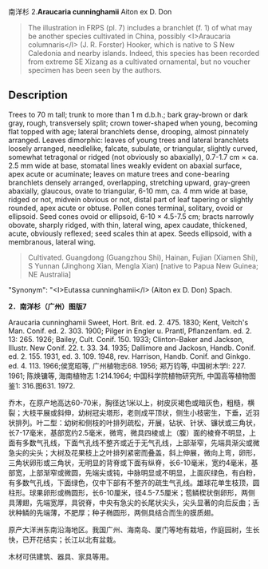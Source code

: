 南洋杉
2.**Araucaria cunninghamii** Aiton ex D. Don

> The illustration in FRPS (pl. 7) includes a branchlet (f. 1) of what may be another species cultivated in China, possibly &lt;I&gt;Araucaria columnaris&lt;/I&gt; (J. R. Forster) Hooker, which is native to S New Caledonia and nearby islands. Indeed, this species has been recorded from extreme SE Xizang as a cultivated ornamental, but no voucher specimen has been seen by the authors.


## Description
Trees to 70 m tall; trunk to more than 1 m d.b.h.; bark gray-brown or dark gray, rough, transversely split; crown tower-shaped when young, becoming flat topped with age; lateral branchlets dense, drooping, almost pinnately arranged. Leaves dimorphic: leaves of young trees and lateral branchlets loosely arranged, needlelike, falcate, subulate, or triangular, slightly curved, somewhat tetragonal or ridged (not obviously so abaxially), 0.7-1.7 cm ×  ca. 2.5 mm wide at base, stomatal lines weakly evident on abaxial surface, apex acute or acuminate; leaves on mature trees and cone-bearing branchlets densely arranged, overlapping, stretching upward, gray-green abaxially, glaucous, ovate to triangular, 6-10 mm, ca. 4 mm wide at base, ridged or not, midvein obvious or not, distal part of leaf tapering or slightly rounded, apex acute or obtuse. Pollen cones terminal, solitary, ovoid or ellipsoid. Seed cones ovoid or ellipsoid, 6-10 ×  4.5-7.5 cm; bracts narrowly obovate, sharply ridged, with thin, lateral wing, apex caudate, thickened, acute, obviously reflexed; seed scales thin at apex. Seeds ellipsoid, with a membranous, lateral wing.


> Cultivated. Guangdong (Guangzhou Shi), Hainan, Fujian (Xiamen Shi), S Yunnan (Jinghong Xian, Mengla Xian) [native to Papua New Guinea; NE Australia]

  "Synonym": "&lt;I&gt;Eutassa cunninghamii&lt;/I&gt; (Aiton ex D. Don) Spach.

**2．南洋杉（广州）图版7**

Araucaria cunninghamii Sweet, Hort. Brit. ed. 2. 475. 1830; Kent, Veitch's Man. Conif. ed. 2. 303. 1900; Pilger in Engler u. Prantl, Pflanzenfam. ed. 2. 13: 265. 1926; Bailey, Cult. Conif. 150. 1933; Clinton-Baker and Jackson, Illustr. New Conif. 22. t. 33. 34. 1935; Dallimore and Jackosn, Handb. Conif. ed. 2. 155. 1931, ed. 3. 109. 1948, rev. Harrison, Handb. Conif. and Ginkgo. ed. 4. 113. 1966;侯宽昭等, 广州植物志68. 1956; 郑万钧等, 中国树木学l: 227. 1961; 陈焕镛等, 海南植物志 1:214.1964; 中国科学院植物研究所, 中国高等植物图鉴1: 316.图631. 1972.

乔木，在原产地高达60-70米，胸径达1米以上，树皮灰褐色或暗灰色，粗糙，横裂；大枝平展或斜伸，幼树冠尖塔形，老则成平顶状，侧生小枝密生，下垂，近羽状排列。叶二型：幼树和侧枝的叶排列疏松，开展，钻状、针状、镰状或三角状，长7-17毫米，基部宽约2.5毫米，微弯，微具四棱或上（腹）面的棱脊不明显，上面有多数气孔线，下面气孔线不整齐或近于无气孔线，上部渐窄，先端具渐尖或微急尖的尖头；大树及花果枝上之叶排列紧密而叠盖，斜上伸展，微向上弯，卵形，三角状卵形或三角状，无明显的背脊或下面有纵脊，长6-10毫米，宽约4毫米，基部宽，上部渐窄或微圆，先端尖或钝，中脉明显或不明显，上面灰绿色，有白粉，有多数气孔线，下面绿色，仅中下部有不整齐的疏生气孔线。雄球花单生枝顶，圆柱形。球果卵形或椭圆形，长6-10厘米，径4.5-7.5厘米；苞鳞楔状倒卵形，两侧具薄翅，先端宽厚，具锐脊，中央有急尖的长尾状尖头，尖头显著的向后反曲；舌状种鳞的先端薄，不肥厚；种子椭圆形，两侧具结合而生的膜质翅。

原产大洋洲东南沿海地区。我国广州、海南岛、厦门等地有栽培，作庭园树，生长快，已开花结实；长江以北有盆栽。

木材可供建筑、器具、家具等用。
